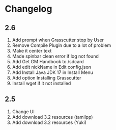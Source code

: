 # Changelog

## 2.6

1. Add prompt when Grasscutter stop by User
2. Remove Compile Plugin due to a lot of problem
3. Make it center text
4. Made spinbar clean error if log not found
5. Add Get GM Handbook to /sdcard
6. Add edit nickName in Edit config.json
7. Add Install Java JDK 17 in Install Menu
8. Add option Installing Grasscutter
9. Install wget if it not installed

## 2.5

1. Change UI
2. Add download 3.2 resources (tamilpp)
3. Add download 3.2 resources (Yuki)
